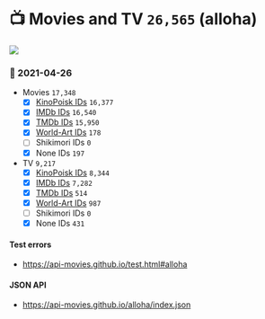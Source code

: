 # :tv: Movies and TV `26,565` (alloha)

<a href="https://API-Movies.github.io"><img src="https://API-Movies.github.io/banner.png?cache"></a>

### :date: 2021-04-26
- Movies `17,348`
  - [x] <a href="https://API-Movies.github.io/alloha/movie_kinopoisk_ids.json">KinoPoisk IDs</a> `16,377`
  - [x] <a href="https://API-Movies.github.io/alloha/movie_imdb_ids.json">IMDb IDs</a> `16,540`
  - [x] <a href="https://API-Movies.github.io/alloha/movie_tmdb_ids.json">TMDb IDs</a> `15,950`
  - [x] <a href="https://API-Movies.github.io/alloha/movie_world_art_ids.json">World-Art IDs</a> `178`
  - [ ] Shikimori IDs `0`
  - [x] None IDs `197`
- TV `9,217`
  - [x] <a href="https://API-Movies.github.io/alloha/tv_kinopoisk_ids.json">KinoPoisk IDs</a> `8,344`
  - [x] <a href="https://API-Movies.github.io/alloha/tv_imdb_ids.json">IMDb IDs</a> `7,282`
  - [x] <a href="https://API-Movies.github.io/alloha/tv_tmdb_ids.json">TMDb IDs</a> `514`
  - [x] <a href="https://API-Movies.github.io/alloha/tv_world_art_ids.json">World-Art IDs</a> `987`
  - [ ] Shikimori IDs `0`
  - [x] None IDs `431`
#### Test errors
- <a href='https://api-movies.github.io/test.html#alloha'>https://api-movies.github.io/test.html#alloha</a>
#### JSON API
- <a href='https://api-movies.github.io/alloha/index.json'>https://api-movies.github.io/alloha/index.json</a>
